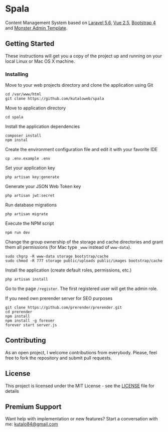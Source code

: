 # Spala

Content Management System based on [Laravel 5.6](https://laravel.com), [Vue 2.5](https://vuejs.org), [Bootstrap 4](https://getbootstrap.com/) and [Monster Admin Template](https://wrappixel.com/demos/admin-templates/monster-admin/Documentation/document.html).

## Getting Started

These instructions will get you a copy of the project up and running on your local Linux or Mac OS X machine.

### Installing

Move to your web projects directory and clone the application using Git

```
cd /var/www/html
git clone https://github.com/kutaloweb/spala
```

Move to application directory

```
cd spala
```

Install the application dependencies

```
composer install
npm instal
```

Create the environment configuration file and edit it with your favorite IDE

```
cp .env.example .env
```

Set your application key

```
php artisan key:generate
```

Generate your JSON Web Token key

```
php artisan jwt:secret
```

Run database migrations

```
php artisan migrate
```

Execute the NPM script

```
npm run dev
```

Change the group ownership of the storage and cache directories and grant them all permissions (for Mac type `_www` instead of `www-data`).

```
sudo chgrp -R www-data storage bootstrap/cache
sudo chmod -R 777 storage public/uploads public/images bootstrap/cache
```

Install the application (create default roles, permissions, etc.)

```
php artisan install
```

Go to the page `/register`. The first registered user will get the admin role.

If you need own prerender server for SEO purposes

```
git clone https://github.com/prerender/prerender.git
cd prerender
npm install
npm install -g forever
forever start server.js
```

## Contributing

As an open project, I welcome contributions from everybody. Please, feel free to fork the repository and submit pull requests.

## License

This project is licensed under the MIT License - see the [LICENSE](LICENSE) file for details

## Premium Support

Want help with implementation or new features? Start a conversation with me: kutalo84@gmail.com